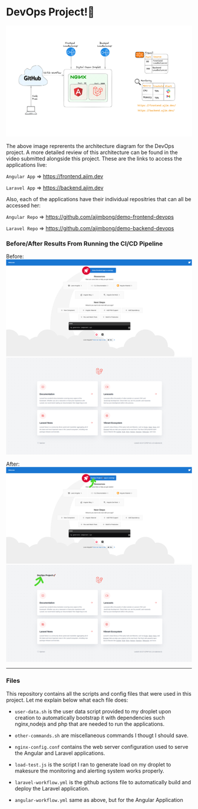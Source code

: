 # DevOps Project!🚀

![](./assets/devops_architecture.png)

The above image reprerents the architecture diagram for the DevOps project. A more detailed review of this architecture can be found in the video submitted alongside this project. These are the links to access the applications live:

`Angular App` => https://frontend.ajim.dev

`Laravel App` => https://backend.ajim.dev


Also, each of the applications have their individual repositries that can all be accessed her:

`Angular Repo` => https://github.com/ajimbong/demo-frontend-devops

`Laravel Repo` => https://github.com/ajimbong/demo-backend-devops


### Before/After Results From Running the CI/CD Pipeline
Before:
![](./assets/frontend-before.png)
![](./assets/backend-before.png)

After:
![](./assets/frontend-after.png)
![](./assets/backend-after.png)

---

### Files
This repository contains all the scripts and config files that were used in this project. Let me explain below what each file does:

- `user-data.sh` is the user data script provided to my droplet upon creation to automatically bootstrap it with dependencies such nginx,nodejs and php that are needed to run the applications.

- `other-commands.sh` are miscellaneous commands I thougt I should save.

- `nginx-config.conf` contains the web server configuration used to serve the Angular and Laravel applications.

- `load-test.js` is the script I ran to generate load on my droplet to makesure the monitoring and alerting system works properly.

- `laravel-workflow.yml` is the github actions file to automatically build and deploy the Laravel application.

- `angular-workflow.yml` same as above, but for the Angular Application


